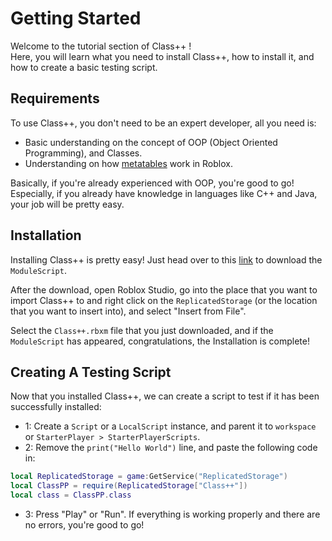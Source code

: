 # Getting Started

Welcome to the tutorial section of Class++ !
<br>
Here, you will learn what you need to install Class++, how to install it, and how to create a basic testing script.

## Requirements

To use Class++, you don't need to be an expert developer, all you need is:

* Basic understanding on the concept of OOP (Object Oriented Programming), and Classes.
* Understanding on how [metatables](https://create.roblox.com/docs/luau/metatables) work in Roblox.

Basically, if you're already experienced with OOP, you're good to go!
<br>
Especially, if you already have knowledge in languages like C++ and Java, your job will be pretty easy.

## Installation

Installing Class++ is pretty easy! Just head over to this [link](https://github.com/TenebrisNoctua/ClassPP) to download the `ModuleScript`.

After the download, open Roblox Studio, go into the place that you want to import Class++ to and right click on the `ReplicatedStorage` (or the location that you want to insert into), and select "Insert from File".

Select the `Class++.rbxm` file that you just downloaded, and if the `ModuleScript` has appeared, congratulations, the Installation is complete!

## Creating A Testing Script

Now that you installed Class++, we can create a script to test if it has been successfully installed:

* 1: Create a `Script` or a `LocalScript` instance, and parent it to `workspace` or `StarterPlayer > StarterPlayerScripts`.
* 2: Remove the `print("Hello World")` line, and paste the following code in:

```lua
local ReplicatedStorage = game:GetService("ReplicatedStorage")
local ClassPP = require(ReplicatedStorage["Class++"])
local class = ClassPP.class
```

* 3: Press "Play" or "Run". If everything is working properly and there are no errors, you're good to go!